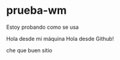 # prueba-wm
Estoy probando como se usa

Hola desde mi máquina
Hola desde Github!

che que buen sitio

